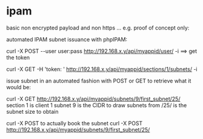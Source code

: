 # ipam

basic non encrypted payload and non https  ... e.g. proof of concept only:

automated IPAM subnet issuance with phpIPAM: 


curl -X POST --user user:pass http://192.168.x.y/api/myappid/user/ -i
==> get the token 

curl -X GET -H 'token: <insert toekn here>' http://192.168.x.y/api/myappid/sections/1/subnets/ -i
  
issue subnet in an automated fashion with POST or GET to retrieve what it would be:

curl -X GET http://192.168.x.y/api/myappid/subnets/9/first_subnet/25/
section 1 is client 1
subnet 9 is the CIDR to draw subnets from 
/25/ is the subnet size to obtain

curl -X POST to actually book the subnet     curl -X POST http://192.168.x.y/api/myappid/subnets/9/first_subnet/25/
